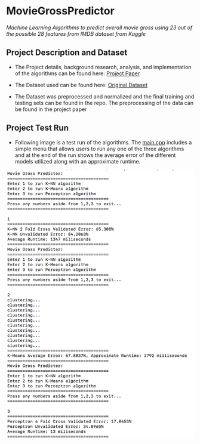 # MovieGrossPredictor
*Machine Learning Algorithms to predict overall movie gross using 23 out of the possible 28 features from IMDB dataset from Kaggle*

## Project Description and Dataset
* The Project details, background research, analysis, and implementation of the algorithms can be found here: [Project Paper](https://github.com/msk610/MovieGrossPredictor/blob/master/estimating-movie-gross.pdf)

* The Dataset used can be found here: [Original Dataset](https://www.kaggle.com/deepmatrix/imdb-5000-movie-dataset) 

* The Dataset was preprocessed and normalized and the final training and testing sets can be found in the repo. The preprocessing of the data can be found in the project paper

## Project Test Run
* Following image is a test run of the algorithms. The [main.cpp](https://github.com/msk610/MovieGrossPredictor/blob/master/main.cpp) includes a simple menu that allows users to run any one of the three algorithms and at the end of the run shows the average error of the different models utilized along with an approximate runtime.

![Test Run of the Algorithms](https://github.com/msk610/MovieGrossPredictor/blob/master/test_run.png)
